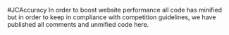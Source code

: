 #JCAccuracy
In order to boost website performance all code has minified but in order to keep in compliance with competition guidelines, we have published all comments and unmified code here.
